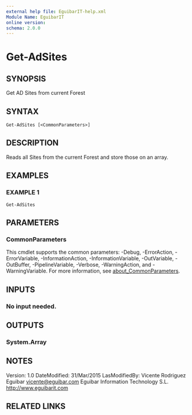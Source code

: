 ```yaml
---
external help file: EguibarIT-help.xml
Module Name: EguibarIT
online version:
schema: 2.0.0
---
```


# Get-AdSites

## SYNOPSIS
Get AD Sites from current Forest

## SYNTAX

```
Get-AdSites [<CommonParameters>]
```

## DESCRIPTION
Reads all Sites from the current Forest and store those on an array.

## EXAMPLES

### EXAMPLE 1
```
Get-AdSites
```

## PARAMETERS

### CommonParameters
This cmdlet supports the common parameters: -Debug, -ErrorAction, -ErrorVariable, -InformationAction, -InformationVariable, -OutVariable, -OutBuffer, -PipelineVariable, -Verbose, -WarningAction, and -WarningVariable. For more information, see [about_CommonParameters](http://go.microsoft.com/fwlink/?LinkID=113216).

## INPUTS

### No input needed.
## OUTPUTS

### System.Array
## NOTES
Version:         1.0
DateModified:    31/Mar/2015
LasModifiedBy:   Vicente Rodriguez Eguibar
    vicente@eguibar.com
    Eguibar Information Technology S.L.
    http://www.eguibarit.com

## RELATED LINKS
